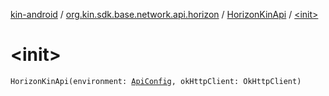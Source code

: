 [kin-android](../../index.md) / [org.kin.sdk.base.network.api.horizon](../index.md) / [HorizonKinApi](index.md) / [&lt;init&gt;](./-init-.md)

# &lt;init&gt;

`HorizonKinApi(environment: `[`ApiConfig`](../../org.kin.sdk.base.stellar.models/-api-config/index.md)`, okHttpClient: OkHttpClient)`